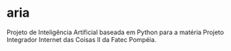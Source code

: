 # aria
Projeto de Inteligência Artificial baseada em Python para a matéria Projeto Integrador Internet das Coisas II da Fatec Pompéia.
